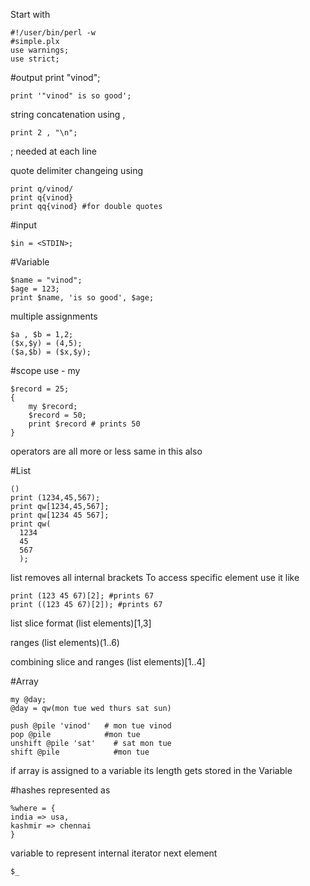 Start with
```
#!/user/bin/perl -w
#simple.plx
use warnings;
use strict;

```

#output
print "vinod";
```
print '"vinod" is so good';
```
string concatenation using ,
```
print 2 , "\n";
```
; needed at each line

quote delimiter changeing using
```
print q/vinod/
print q{vinod}
print qq{vinod} #for double quotes
```
#input
```
$in = <STDIN>;
```
#Variable
```
$name = "vinod";
$age = 123;
print $name, 'is so good', $age;
```
multiple assignments
```
$a , $b = 1,2;
($x,$y) = (4,5);
($a,$b) = ($x,$y);
```

#scope
use  - my
```
$record = 25;
{
    my $record;
    $record = 50;
    print $record # prints 50
}
```
operators are all more or less same in this also

#List
```
()
print (1234,45,567);
print qw[1234,45,567];
print qw[1234 45 567];
print qw(
  1234
  45
  567
  );
```
list removes all internal brackets
To access specific element use it like
```
print (123 45 67)[2]; #prints 67
print ((123 45 67)[2]); #prints 67
```

list slice format
(list elements)[1,3]

ranges
(list elements)(1..6)

combining slice and ranges
(list elements)[1..4]

#Array
```
my @day;
@day = qw(mon tue wed thurs sat sun)
```
```
push @pile 'vinod'   # mon tue vinod
pop @pile            #mon tue
unshift @pile 'sat'    # sat mon tue
shift @pile            #mon tue
```
if array is assigned to a variable its length gets stored in the Variable

#hashes
represented as
```
%where = {
india => usa,
kashmir => chennai
}
```
variable to represent internal iterator next element
```
$_
```
